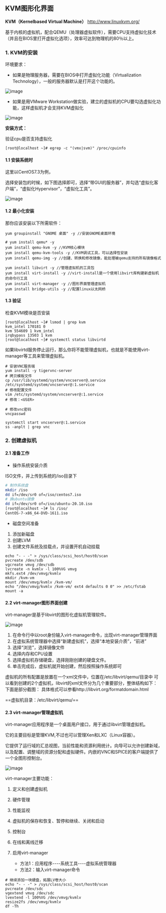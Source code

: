## KVM图形化界面

**KVM（Kernel­based Virtual Machine）** http://www.linux­kvm.org/ 

基于内核的虚拟机，配合QEMU（处理器虚拟软件），需要CPU支持虚拟化技术（并且在BIOS里打开虚拟化选项），效率可达到物理机的80％以上。

### 1. KVM的安装

环境要求：

- 如果是物理服务器，需要在BIOS中打开虚拟化功能（Virtualization Technology），一般的服务器默认是打开这个功能的。

![image](9E162300D0CB4C888D114CF98A8907F9)

- 如果是用VMware Workstation做实验，建立的虚拟机的CPU要勾选虚拟化功能，这样虚拟机才会支持KVM虚拟化

![image](1DF778677FB14D22AEA119FA11B02DFA)



**安装方式：**

验证cpu是否支持虚拟化

```
[root@localhost ~]# egrep -c "(vmx|svm)" /proc/cpuinfo
```

#### 1.1 安装系统时

这里以CentOS7.3为例，

选择安装包的时候，如下图选择即可，选择“带GUI的服务器”，并勾选“虚拟化客户端”，“虚拟化Hypervisor”，“虚拟化工具”。

![image](3411D14445DB4366997586F73E52DF9D)

#### 1.2 最小化安装

那你应该安装以下所需软件：

```
yum groupinstall "GNOME 桌面" -y //安装GNOME桌面环境

# yum install qemu* -y
yum install qemu-kvm -y //KVM核心模块
yum install qemu-kvm-tools -y //KVM调试工具，可以选择性安装
yum install qemu-img -y //创建、转换和修改镜像，能处理被qemu支持的所有镜像格式

yum install libvirt -y //管理虚拟机的工具包
yum install virt-install -y //virt-install是一个使用libvirt库构建新虚拟机的命令行工具
yum install virt-manager -y //图形界面管理虚拟机
yum install bridge-utils -y //配置linux以太网桥
```

#### 1.3 验证

检查KVM模块是否安装

```
[root@localhost ~]# lsmod | grep kvm
kvm_intel 170181 0
kvm 554609 1 kvm_intel
irqbypass 13503 1 kvm
[root@localhost ~]# systemctl status libvirtd
```

如果libvirtd服务停止运行，那么你将不能管理虚拟机，也就是不能使用virt-manager等工具来管理虚拟机。

```
# 安装VNC服务端
yum install -y tigervnc-server
# 拷贝模板文件
cp /usr/lib/systemd/system/vncserver@.service /etc/systemd/system/vncserver@:1.service
# 修改配置文件
vim /etc/systemd/system/vncserver@:1.service
# 修改：<USER>

# 修改vnc密码
vncpasswd

systemctl start vncserver@:1.service
ss -anplt | grep vnc
```



### 2. 创建虚拟机

#### 2.1 准备工作

- 操作系统安装介质

ISO文件，并上传到系统的/iso目录下

```bash
# 制作系统盘
mkdir /iso
dd if=/dev/sr0 of=/iso/centos7.iso
# 换ubuntu镜像
dd if=/dev/sr0 of=/iso/ubuntu-20.10.iso
[root@localhost ~]# ls /iso/
CentOS-7-x86_64-DVD-1611.iso
```

- 磁盘空间准备

1. 添加新磁盘
2. 创建LVM
3. 创建文件系统及挂载点，并设置开机自动挂载

```
echo "- - -" > /sys/class/scsi_host/host0/scan
pvcreate /dev/sdb
vgcreate vmvg /dev/sdb
lvcreate -n kvmlv -l 100%VG vmvg
mkfs.ext4 /dev/vmvg/kvmlv
mkdir /kvm-vm
mount /dev/vmvg/kvmlv /kvm-vm/
echo "/dev/vmvg/kvmlv /kvm-vm/ ext4 defaults 0 0" >> /etc/fstab
mount -a 
```

#### 2.2 virt-manager图形界面创建

virt-manager是基于libvirt的图形化虚拟机管理软件。

![image](8F8FBE711FB444B5847D9311EC197BAE)

1. 在命令行中以root身份输入virt-manager命令，出现virt-manager管理界面
2. 在虚拟系统管理器中选择“新建虚拟机”，选择“本地安装介质”，“前进”
3. 选择“浏览”，选择镜像文件
4. 选择内存和CPU设置
5. 选择虚拟机存储硬盘，选择刚刚创建的硬盘文件。
6. 单击完成后，虚拟机就开始创建，然后按照操作系统即可



虚拟机的所有配置是放置在一个xml文件中，位置在/etc/libvirt/qemu/目录中
可以看到创建的2个虚拟机，libvirt的xml文件分为几个重要部分，整体结构如下：
下面是部分截图：
具体格式可以参看http://libvirt.org/formatdomain.html

==虚拟机目录：/etc/libvirt/qemu/==

#### 2.3 virt-manager管理虚拟机

virt-manager应用程序是一个桌面用户接口，用于通过libvirt管理虚拟机。

它的主要目标是管理KVM,不过也可以管理Xen和LXC（Linux容器）。

它提供了运行域的汇总视图，当前性能和资源利用统计。向导可以允许创建新域，以及配置、调整域的资源分配和虚拟硬件。内嵌的VNC和SPICE的客户端提供了一个全图形控制台。

![image](B416C4E1983B4C48B1013720822C1543)

virt-manager主要功能：

1. 定义和创建虚拟机
2. 硬件管理
3. 性能监视
4. 虚拟机的保存和恢复、暂停和继续、关闭和启动
5. 控制台
6. 在线和离线迁移
7. 启用virt-manager

    - 方法1：应用程序----系统工具----虚拟系统管理器
    - 方法2：输入virt-manager命令

```
# 继续添加一块硬盘，拓展LV卷大小
echo "- - -" > /sys/class/scsi_host/host0/scan
pvcreate /dev/sdc
vgextend vmvg /dev/sdc
lvextend -l 100%VG /dev/vmvg/kvmlv
resize2fs /dev/vmvg/kvmlv
df -Th
```